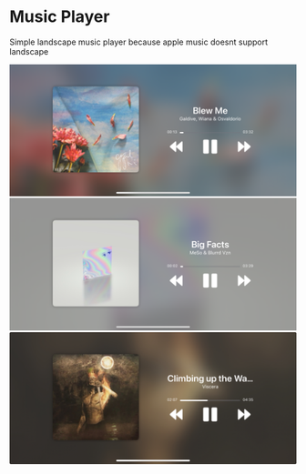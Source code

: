 # Music Player

Simple landscape music player because apple music doesnt support landscape

![alt text](.github/IMG_0233.PNG)
![alt text](.github/IMG_0234.PNG)
![alt text](.github/IMG_0235.jpeg)